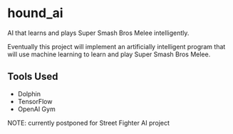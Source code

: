 # hound_ai
AI that learns and plays Super Smash Bros Melee intelligently.


Eventually this project will implement an artificially intelligent program that will use machine learning 
to learn and play Super Smash Bros Melee.

## Tools Used
- Dolphin
- TensorFlow
- OpenAI Gym

NOTE: currently postponed for Street Fighter AI project
